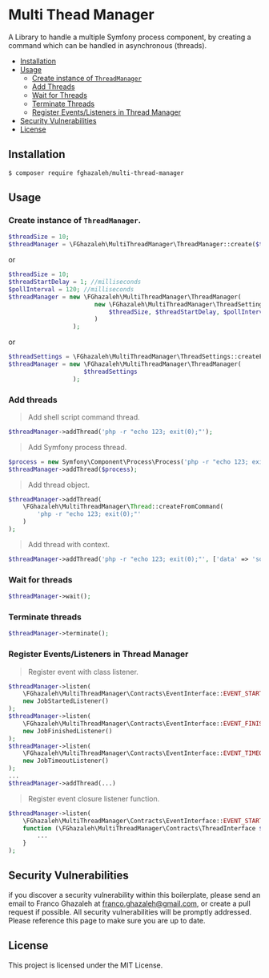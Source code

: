 # Multi Thead Manager

A Library to handle a multiple Symfony process component, 
by creating a command which can be handled in asynchronous (threads).

- [Installation](#installation)
- [Usage](#usage)
    - [Create instance of `ThreadManager`](#create-instance-of-threadmanager)
    - [Add Threads](#add-threads)
    - [Wait for Threads](#wait-for-threads)
    - [Terminate Threads](#terminate-threads)
    - [Register Events/Listeners in Thread Manager](#register-eventslisteners-in-thread-manager)
- [Security Vulnerabilities](#security-vulnerabilities)
- [License](#license)

## Installation

```
$ composer require fghazaleh/multi-thread-manager
```

## Usage
### Create instance of `ThreadManager`.
```php
$threadSize = 10;
$threadManager = \FGhazaleh\MultiThreadManager\ThreadManager::create($threadSize);
```
or
```php
$threadSize = 10;
$threadStartDelay = 1; //milliseconds
$pollInterval = 120; //milliseconds
$threadManager = new \FGhazaleh\MultiThreadManager\ThreadManager(
                        new \FGhazaleh\MultiThreadManager\ThreadSettings(
                            $threadSize, $threadStartDelay, $pollInterval
                        )               
                  );
```
or
```php
$threadSettings = \FGhazaleh\MultiThreadManager\ThreadSettings::createFromDefault();
$threadManager = new \FGhazaleh\MultiThreadManager\ThreadManager(
                     $threadSettings              
                  );
```

### Add threads

> Add shell script command thread.
```php
$threadManager->addThread('php -r "echo 123; exit(0);"');
```

> Add Symfony process thread.
```php
$process = new Symfony\Component\Process\Process('php -r "echo 123; exit(0);"');
$threadManager->addThread($process);
```

> Add thread object.
```php
$threadManager->addThread(
    \FGhazaleh\MultiThreadManager\Thread::createFromCommand(
        'php -r "echo 123; exit(0);"'
    )
);
```
> Add thread with context.
```php
$threadManager->addThread('php -r "echo 123; exit(0);"', ['data' => 'some data']);
```

### Wait for threads
```php
$threadManager->wait();
```

### Terminate threads
```php
$threadManager->terminate();
```

### Register Events/Listeners in Thread Manager

> Register event with class listener.
```php
$threadManager->listen(
    \FGhazaleh\MultiThreadManager\Contracts\EventInterface::EVENT_STARTED, 
    new JobStartedListener()
);
$threadManager->listen(
    \FGhazaleh\MultiThreadManager\Contracts\EventInterface::EVENT_FINISHED, 
    new JobFinishedListener()
);
$threadManager->listen(
    \FGhazaleh\MultiThreadManager\Contracts\EventInterface::EVENT_TIMEOUT, 
    new JobTimeoutListener()
);
...
$threadManager->addThread(...)
```

> Register event closure listener function.
```php
$threadManager->listen(
    \FGhazaleh\MultiThreadManager\Contracts\EventInterface::EVENT_STARTED, 
    function (\FGhazaleh\MultiThreadManager\Contracts\ThreadInterface $thread){
        ...
    }
);
```
## Security Vulnerabilities

if you discover a security vulnerability within this boilerplate,
please send an email to Franco Ghazaleh at franco.ghazaleh@gmail.com,
or create a pull request if possible. All security vulnerabilities will be promptly addressed.
Please reference this page to make sure you are up to date.

## License

This project is licensed under the MIT License.